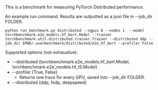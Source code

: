 This is a benchmark for measuring PyTorch Distributed performance. 

An example run command. Results are outputted as a json file in --job_dir FOLDER.
```
python run_benchmark.py distributed --ngpus 8 --nodes 1  --model torchbenchmark.e2e_models.hf_bert.Model --trainer torchbenchmark.util.distributed.trainer.Trainer --distributed ddp --job_dir $PWD/.userbenchmark/distributed/e2e_hf_bert --profiler False
```
Supported options (not-exhaustive):
* --distributed {torchbenchmark.e2e_models.hf_bert.Model, torchbenchmark.e2e_models.hf_t5.Model}
* --profiler {True, False}
  * Returns one trace for every GPU, saved into --job_dir FOLDER.  
* --distributed {ddp, fsdp, deepspeed}
